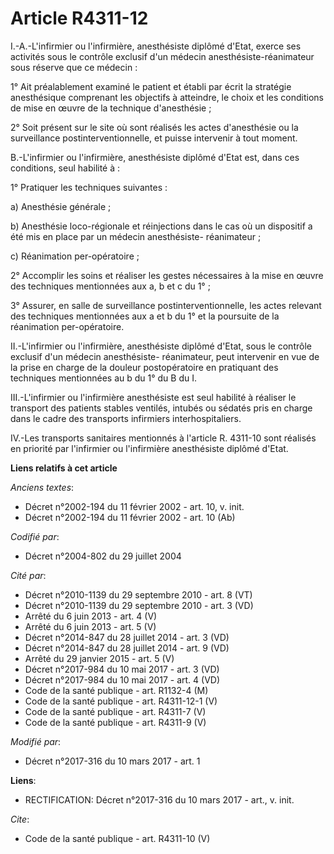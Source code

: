 # Article R4311-12

I.-A.-L'infirmier ou l'infirmière, anesthésiste diplômé d'Etat, exerce ses activités sous le contrôle exclusif d'un médecin
anesthésiste-réanimateur sous réserve que ce médecin : 

1° Ait préalablement examiné le patient et établi par écrit la stratégie anesthésique comprenant les objectifs à atteindre,
le choix et les conditions de mise en œuvre de la technique d'anesthésie ; 

2° Soit présent sur le site où sont réalisés les actes d'anesthésie ou la surveillance postinterventionnelle, et puisse
intervenir à tout moment. 

B.-L'infirmier ou l'infirmière, anesthésiste diplômé d'Etat est, dans ces conditions, seul habilité à : 

1° Pratiquer les techniques suivantes : 

a) Anesthésie générale ; 

b) Anesthésie loco-régionale et réinjections dans le cas où un dispositif a été mis en place par un médecin anesthésiste-
réanimateur ; 

c) Réanimation per-opératoire ; 

2° Accomplir les soins et réaliser les gestes nécessaires à la mise en œuvre des techniques mentionnées aux a, b et c du
1° ; 

3° Assurer, en salle de surveillance postinterventionnelle, les actes relevant des techniques mentionnées aux a et b du 1° et
la poursuite de la réanimation per-opératoire. 

II.-L'infirmier ou l'infirmière, anesthésiste diplômé d'Etat, sous le contrôle exclusif d'un médecin anesthésiste-
réanimateur, peut intervenir en vue de la prise en charge de la douleur postopératoire en pratiquant des techniques
mentionnées au b du 1° du B du I. 

III.-L'infirmier ou l'infirmière anesthésiste est seul habilité à réaliser le transport des patients stables ventilés,
intubés ou sédatés pris en charge dans le cadre des transports infirmiers interhospitaliers. 

IV.-Les transports sanitaires mentionnés à l'article R. 4311-10 sont réalisés en priorité par l'infirmier ou l'infirmière
anesthésiste diplômé d'Etat.

**Liens relatifs à cet article**

_Anciens textes_:

  - Décret n°2002-194 du 11 février 2002 - art. 10, v. init.
  - Décret n°2002-194 du 11 février 2002 - art. 10 (Ab)

_Codifié par_:

  - Décret n°2004-802 du 29 juillet 2004

_Cité par_:

  - Décret n°2010-1139 du 29 septembre 2010 - art. 8 (VT)
  - Décret n°2010-1139 du 29 septembre 2010 - art. 3 (VD)
  - Arrêté du 6 juin 2013 - art. 4 (V)
  - Arrêté du 6 juin 2013 - art. 5 (V)
  - Décret n°2014-847 du 28 juillet 2014 - art. 3 (VD)
  - Décret n°2014-847 du 28 juillet 2014 - art. 9 (VD)
  - Arrêté du 29 janvier 2015 - art. 5 (V)
  - Décret n°2017-984 du 10 mai 2017 - art. 3 (VD)
  - Décret n°2017-984 du 10 mai 2017 - art. 4 (VD)
  - Code de la santé publique - art. R1132-4 (M)
  - Code de la santé publique - art. R4311-12-1 (V)
  - Code de la santé publique - art. R4311-7 (V)
  - Code de la santé publique - art. R4311-9 (V)

_Modifié par_:

  - Décret n°2017-316 du 10 mars 2017 - art. 1

**Liens**:

  - RECTIFICATION: Décret n°2017-316 du 10 mars 2017 - art., v. init.

_Cite_:

  - Code de la santé publique - art. R4311-10 (V)
